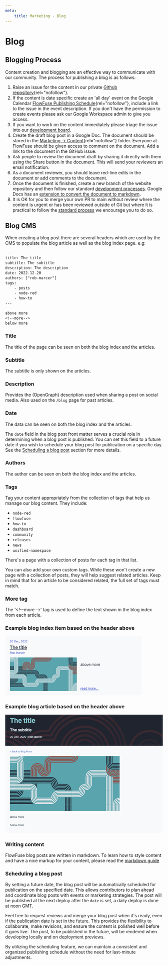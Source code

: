 ```yaml
---
meta:
    title: Marketing - Blog
---
```


# Blog

## Blogging Process

Content creation and blogging are an effective way to communicate with our community. The process for publishing a blog is as follows:

1. Raise an issue for the content in our private [Github repository](https://github.com/FlowFuse/customer){rel="nofollow"}.
2. If the content is date specific create an 'all day' event on the Google Calendar [FlowFuse Publishing Schedule](https://calendar.google.com/calendar/u/0?cid=Y18yMGFjMmM5MmMwYmE0YTYwNDg4NDE1MjBmMGU2YWE0MGFhZGUxNTlkNThjZGY0ZGMwMjA0NTI4ZjFjMTcxZmQ0QGdyb3VwLmNhbGVuZGFyLmdvb2dsZS5jb20){rel="nofollow"}, include a link to the issue in the event description. If you don't have the permission to create events please ask our Google Workspace admin to give you access.
3. If you want to work on the content immediately please triage the issue into our [development board](https://github.com/orgs/FlowFuse/projects/1/views/33).
4. Create the draft blog post in a Google Doc. The document should be stored in the [Marketing -> Content](https://drive.google.com/drive/folders/1sdyVfD29dFE74i7zfmL0Cp9tPmPyK0-8?usp=share_link){rel="nofollow"} folder. Everyone at FlowFuse should be given access to comment on the document.  Add a link to the document in the GitHub issue.
5. Ask people to review the document draft by sharing it directly with them using the Share button in the document. This will send your reviewers an email notification. 
6. As a document reviewer, you should leave red-line edits in the document or add comments to the document.
7. Once the document is finished, create a new branch of the website repository and then follow our standard [development processes](/handbook/development/releases/planning/#development-board). Google Docs has an [extension to convert the document to markdown](https://workspace.google.com/marketplace/app/docs_to_markdown/700168918607?hl=en&pann=docs_addon_widget).
5. It is OK for you to merge your own PR to main without review where the content is urgent or has been reviewed outside of Git but where it is practical to follow the
[standard process](/handbook/development/releases/planning/#development-board) we encourage you to do so.

## Blog CMS

When creating a blog post there are several headers which are used by the CMS to populate the blog article as well as the blog index page. e.g:


```njk
---
title: The title
subtitle: The subtitle
description: The description
date: 2022-12-20
authors: ["rob-marcer"]
tags:
    - posts
    - node-red
    - how-to
---

above more
<!--more-->
below more
```

### Title

The title of the page can be seen on both the blog index and the articles.

### Subtitle

The subtitle is only shown on the articles.

### Description

Provides the (OpenGraph) description used when sharing a post on social media. Also used on the `/blog` page for past articles.

### Date

The data can be seen on both the blog index and the articles.

The `date` field in the blog post front matter serves a crucial role in determining when a blog post is published. You can set this field to a future date if you wish to schedule your blog post for publication on a specific day. See the [Scheduling a blog post](#scheduling-a-blog-post) section for more details.

### Authors

The author can be seen on both the blog index and the articles.

### Tags

Tag your content appropriately from the collection of tags that help us manage our blog content. They include:

- `node-red`
- `flowfuse`
- `how-to`
- `dashboard`
- `community`
- `releases`
- `news`
- `unified-namespace`

There's a page with a collection of posts for each tag in that list.

You can also add your own custom tags. While these won't create a new page with a collection of posts, they will help suggest related articles. Keep in mind that for an article to be considered related, the full set of tags must match.

### More tag

The '\<\!\-\-more\-\-\>' tag is used to define the text shown in the blog index from each article.

### Example blog index item based on the header above

![Example of how the headers are shown on the blog index](./images/blog-index.png)

### Example blog article based on the header above

![Example of how the headers are shown on blog articles](./images/blog-article.png)

### Writing content

FlowFuse blog posts are written in markdown. To learn how to style content and
have a nice markup for your content, please read the [markdown guide](/handbook/company/guides/markdown/)

### Scheduling a blog post

By setting a future date, the blog post will be automatically scheduled for publication on the specified date. This allows contributors to plan ahead and coordinate blog posts with events or marketing strategies. The post will be published at the next deploy after the `date` is set, a daily deploy is done at noon GMT.

Feel free to request reviews and merge your blog post when it's ready, even if the publication date is set in the future. This provides the flexibility to collaborate, make revisions, and ensure the content is polished well before it goes live.
The post, to be published in the future, will be rendered when developing locally and on deployment previews.

By utilizing the scheduling feature, we can maintain a consistent and organized publishing schedule without the need for last-minute adjustments.